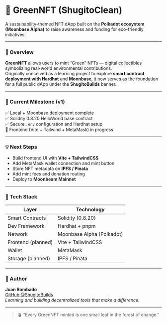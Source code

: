 # 🌿 GreenNFT (ShugitoClean)

A sustainability-themed NFT dApp built on the **Polkadot ecosystem (Moonbase Alpha)** to raise awareness and funding for eco-friendly initiatives.

---

### 🎯 Overview
**GreenNFT** allows users to mint “Green” NFTs — digital collectibles symbolizing real-world environmental contributions.  
Originally conceived as a learning project to explore **smart contract deployment with Hardhat** and **Moonbase**, it now serves as the foundation for a full public dApp under the **ShugitoBuilds** banner.

---

### 🧱 Current Milestone (v1)
✅ Local + Moonbase deployment complete  
✅ Solidity 0.8.20 HelloWorld base contract  
✅ Secure `.env` configuration and Hardhat setup  
🚧 Frontend (Vite + Tailwind + MetaMask) in progress  

---

### 💡 Next Steps
- Build frontend UI with **Vite + TailwindCSS**
- Add MetaMask wallet connection and mint button
- Store NFT metadata on **IPFS / Pinata**
- Add mint fees and donation routing
- Deploy to **Moonbeam Mainnet**

---

### 🧩 Tech Stack
| Layer | Technology |
|--------|-------------|
| Smart Contracts | Solidity (0.8.20) |
| Dev Framework | Hardhat + pnpm |
| Network | Moonbase Alpha (Polkadot) |
| Frontend (planned) | Vite + TailwindCSS |
| Wallet | MetaMask |
| Storage (planned) | IPFS / Pinata |

---

### 🧠 Author
**Juan Rombado**  
[GitHub @ShugitoBuilds](https://github.com/ShugitoBuilds)  
*Learning and building decentralized tools that make a difference.*

---

> 🪴 “Every GreenNFT minted is one small leaf in the forest of change.”

